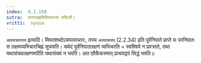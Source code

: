 ```yaml
---
index:  4.1.150
sutra:  फाण्टाह्मतिमिमताभ्यां मफिञौ।
vritti:  nyasa
---
```


`आल्पाच्तरस्य` इत्यादि। मिमतशब्दोऽयमल्पाच्तरः, तस्य `अल्पाच्तरम्` (2.2.34) इति पूर्वनिपाते प्राप्ते यः परनिपातः स लक्षमव्यभिचारचिह्नं सूचयति। यथेदं पूर्वनिपातलक्षणं व्यभिचरति = स्वविषये न प्रवत्र्तते, तथा यथासंख्यलक्षणमपीति यथासंख्यं न भवति। अत एवैकैकस्मात् प्रत्ययद्वयं सिद्धं भवति॥
